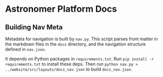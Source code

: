# Astronomer Platform Docs

## Building Nav Meta
Metadata for navigation is built by `nav.py`. This script parses front matter in the markdown files in the `docs` directory, and the navigation structure defined in `nav.json`.

It depends on Python packages in `requirements.txt`. Run `pip install -r requirements.txt` to install these deps. Then run `python nav.py > ../website/src/layouts/docs_nav.json` to build `docs_nav.json`.
